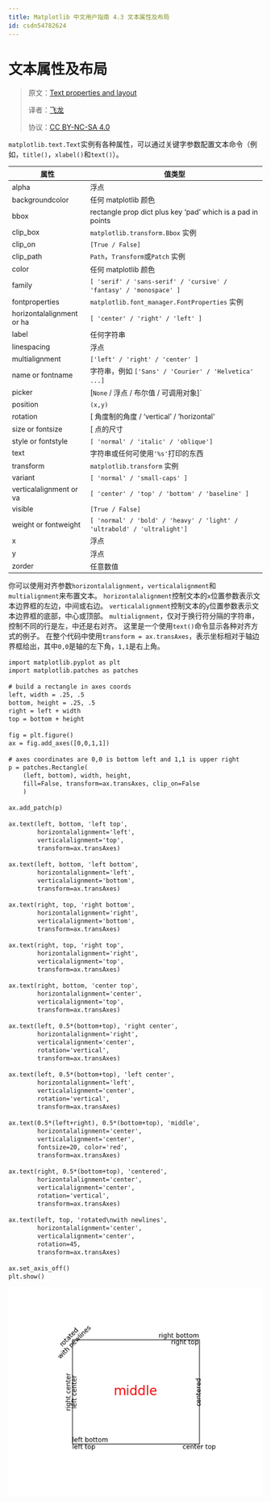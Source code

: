 ```yaml
---
title: Matplotlib 中文用户指南 4.3 文本属性及布局
id: csdn54782624
---
```


# 文本属性及布局

> 原文：[Text properties and layout](http://matplotlib.org/users/text_props.html)
> 
> 译者：[飞龙](https://github.com/)
> 
> 协议：[CC BY-NC-SA 4.0](http://creativecommons.org/licenses/by-nc-sa/4.0/)

`matplotlib.text.Text`实例有各种属性，可以通过关键字参数配置文本命令（例如，`title()`，`xlabel()`和`text()`）。

| 属性 | 值类型 |
| --- | --- |
| alpha | 浮点 |
| backgroundcolor | 任何 matplotlib 颜色 |
| bbox | rectangle prop dict plus key ‘pad’ which is a pad in points |
| clip_box | `matplotlib.transform.Bbox` 实例 |
| clip_on | `[True / False]` |
| clip_path | `Path`，`Transform`或`Patch` 实例 |
| color | 任何 matplotlib 颜色 |
| family | `[ 'serif' / 'sans-serif' / 'cursive' / 'fantasy' / 'monospace' ]` |
| fontproperties | `matplotlib.font_manager.FontProperties` 实例 |
| horizontalalignment or ha | `[ 'center' / 'right' / 'left' ]` |
| label | 任何字符串 |
| linespacing | 浮点 |
| multialignment | `['left' / 'right' / 'center' ]` |
| name or fontname | 字符串，例如 `['Sans' / 'Courier' / 'Helvetica' ...]` |
| picker | [`None` / 浮点 / 布尔值 / 可调用对象]` |
| position | `(x,y)` |
| rotation | [ 角度制的角度 / ‘vertical’ / ‘horizontal’ |
| size or fontsize | [ 点的尺寸 |
| style or fontstyle | `[ 'normal' / 'italic' / 'oblique']` |
| text | 字符串或任何可使用`'%s'`打印的东西 |
| transform | `matplotlib.transform` 实例 |
| variant | `[ 'normal' / 'small-caps' ]` |
| verticalalignment or va | `[ 'center' / 'top' / 'bottom' / 'baseline' ]` |
| visible | `[True / False]` |
| weight or fontweight | `[ 'normal' / 'bold' / 'heavy' / 'light' / 'ultrabold' / 'ultralight']` |
| x | 浮点 |
| y | 浮点 |
| zorder | 任意数值 |

你可以使用对齐参数`horizontalalignment`，`verticalalignment`和`multialignment`来布置文本。 `horizontalalignment`控制文本的`x`位置参数表示文本边界框的左边，中间或右边。 `verticalalignment`控制文本的`y`位置参数表示文本边界框的底部，中心或顶部。 `multialignment`，仅对于换行符分隔的字符串，控制不同的行是左，中还是右对齐。 这里是一个使用`text()`命令显示各种对齐方式的例子。 在整个代码中使用`transform = ax.transAxes`，表示坐标相对于轴边界框给出，其中`0,0`是轴的左下角，`1,1`是右上角。

```
import matplotlib.pyplot as plt
import matplotlib.patches as patches

# build a rectangle in axes coords
left, width = .25, .5
bottom, height = .25, .5
right = left + width
top = bottom + height

fig = plt.figure()
ax = fig.add_axes([0,0,1,1])

# axes coordinates are 0,0 is bottom left and 1,1 is upper right
p = patches.Rectangle(
    (left, bottom), width, height,
    fill=False, transform=ax.transAxes, clip_on=False
    )

ax.add_patch(p)

ax.text(left, bottom, 'left top',
        horizontalalignment='left',
        verticalalignment='top',
        transform=ax.transAxes)

ax.text(left, bottom, 'left bottom',
        horizontalalignment='left',
        verticalalignment='bottom',
        transform=ax.transAxes)

ax.text(right, top, 'right bottom',
        horizontalalignment='right',
        verticalalignment='bottom',
        transform=ax.transAxes)

ax.text(right, top, 'right top',
        horizontalalignment='right',
        verticalalignment='top',
        transform=ax.transAxes)

ax.text(right, bottom, 'center top',
        horizontalalignment='center',
        verticalalignment='top',
        transform=ax.transAxes)

ax.text(left, 0.5*(bottom+top), 'right center',
        horizontalalignment='right',
        verticalalignment='center',
        rotation='vertical',
        transform=ax.transAxes)

ax.text(left, 0.5*(bottom+top), 'left center',
        horizontalalignment='left',
        verticalalignment='center',
        rotation='vertical',
        transform=ax.transAxes)

ax.text(0.5*(left+right), 0.5*(bottom+top), 'middle',
        horizontalalignment='center',
        verticalalignment='center',
        fontsize=20, color='red',
        transform=ax.transAxes)

ax.text(right, 0.5*(bottom+top), 'centered',
        horizontalalignment='center',
        verticalalignment='center',
        rotation='vertical',
        transform=ax.transAxes)

ax.text(left, top, 'rotated\nwith newlines',
        horizontalalignment='center',
        verticalalignment='center',
        rotation=45,
        transform=ax.transAxes)

ax.set_axis_off()
plt.show()
```

![](../img/725415751b639ef50bfdd87f353fe3a6.png)